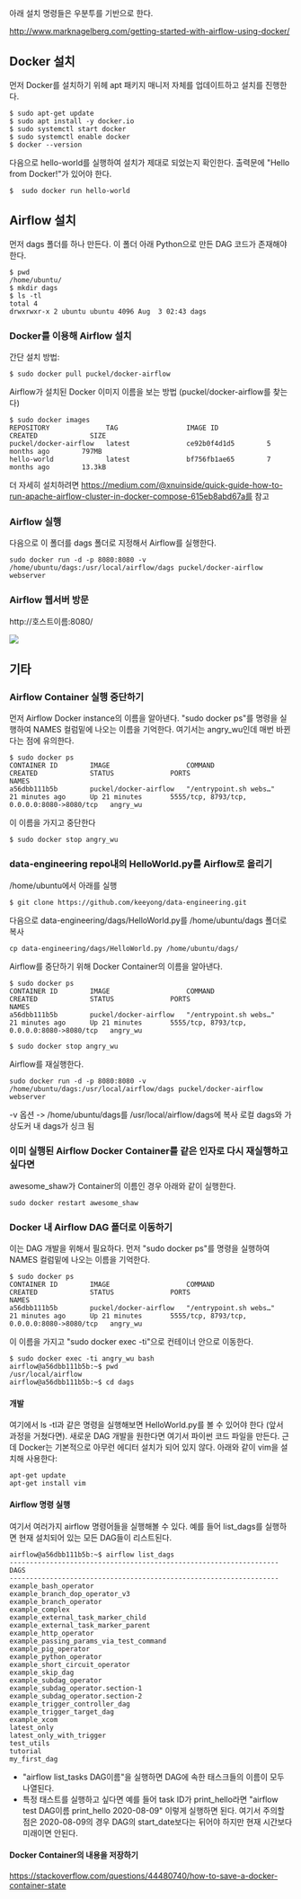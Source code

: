 아래 설치 명령들은 우분투를 기반으로 한다.

http://www.marknagelberg.com/getting-started-with-airflow-using-docker/

## Docker 설치

먼저 Docker를 설치하기 위헤 apt 패키지 매니저 자체를 업데이트하고 설치를 진행한다.

```
$ sudo apt-get update
$ sudo apt install -y docker.io
$ sudo systemctl start docker
$ sudo systemctl enable docker
$ docker --version
```

다음으로 hello-world를 실행하여 설치가 제대로 되었는지 확인한다. 출력문에 "Hello from Docker!"가 있어야 한다.

```
$  sudo docker run hello-world
```

## Airflow 설치

먼저 dags 폴더를 하나 만든다. 이 폴더 아래 Python으로 만든 DAG 코드가 존재해야 한다.
```
$ pwd
/home/ubuntu/
$ mkdir dags
$ ls -tl
total 4
drwxrwxr-x 2 ubuntu ubuntu 4096 Aug  3 02:43 dags
```

### Docker를 이용해 Airflow 설치

간단 설치 방법:

```
$ sudo docker pull puckel/docker-airflow
```

Airflow가 설치된 Docker 이미지 이름을 보는 방법 (puckel/docker-airflow를 찾는다)

```
$ sudo docker images 
REPOSITORY              TAG                 IMAGE ID            CREATED             SIZE
puckel/docker-airflow   latest              ce92b0f4d1d5        5 months ago        797MB
hello-world             latest              bf756fb1ae65        7 months ago        13.3kB
```

더 자세히 설치하려면 https://medium.com/@xnuinside/quick-guide-how-to-run-apache-airflow-cluster-in-docker-compose-615eb8abd67a를 참고

### Airflow 실행

다음으로 이 폴더를 dags 폴더로 지정해서 Airflow를 실행한다.
```
sudo docker run -d -p 8080:8080 -v /home/ubuntu/dags:/usr/local/airflow/dags puckel/docker-airflow webserver
```

### Airflow 웹서버 방문

http://호스트이름:8080/

![](images/airflow-docker.png)


## 기타 


### Airflow Container 실행 중단하기

먼저 Airflow Docker instance의 이름을 알아낸다. "sudo docker ps"를 명령을 실행하여 NAMES 컬럼밑에 나오는 이름을 기억한다. 여기서는 angry_wu인데 매번 바뀐다는 점에 유의한다.

```
$ sudo docker ps
CONTAINER ID        IMAGE                   COMMAND                  CREATED             STATUS              PORTS                                        NAMES
a56dbb111b5b        puckel/docker-airflow   "/entrypoint.sh webs…"   21 minutes ago      Up 21 minutes       5555/tcp, 8793/tcp, 0.0.0.0:8080->8080/tcp   angry_wu
```

이 이름을 가지고 중단한다

```
$ sudo docker stop angry_wu
```

### data-engineering repo내의 HelloWorld.py를 Airflow로 올리기

/home/ubuntu에서 아래를 실행

```
$ git clone https://github.com/keeyong/data-engineering.git
```

다음으로 data-engineering/dags/HelloWorld.py를 /home/ubuntu/dags 폴더로 복사

```
cp data-engineering/dags/HelloWorld.py /home/ubuntu/dags/
```

Airflow를 중단하기 위해 Docker Container의 이름을 알아낸다.

```
$ sudo docker ps
CONTAINER ID        IMAGE                   COMMAND                  CREATED             STATUS              PORTS                                        NAMES
a56dbb111b5b        puckel/docker-airflow   "/entrypoint.sh webs…"   21 minutes ago      Up 21 minutes       5555/tcp, 8793/tcp, 0.0.0.0:8080->8080/tcp   angry_wu

$ sudo docker stop angry_wu
```

Airflow를 재실행한다.

```
sudo docker run -d -p 8080:8080 -v /home/ubuntu/dags:/usr/local/airflow/dags puckel/docker-airflow webserver
```

-v 옵션 -> /home/ubuntu/dags를 /usr/local/airflow/dags에 복사
로컬 dags와 가상도커 내 dags가 싱크 됨

### 이미 실행된 Airflow Docker Container를 같은 인자로 다시 재실행하고 싶다면 

awesome_shaw가 Container의 이름인 경우 아래와 같이 실행한다.

```
sudo docker restart awesome_shaw
```


### Docker 내 Airflow DAG 폴더로 이동하기

이는 DAG 개발을 위해서 필요하다. 먼저 "sudo docker ps"를 명령을 실행하여 NAMES 컬럼밑에 나오는 이름을 기억한다. 

```
$ sudo docker ps
CONTAINER ID        IMAGE                   COMMAND                  CREATED             STATUS              PORTS                                        NAMES
a56dbb111b5b        puckel/docker-airflow   "/entrypoint.sh webs…"   21 minutes ago      Up 21 minutes       5555/tcp, 8793/tcp, 0.0.0.0:8080->8080/tcp   angry_wu
```

이 이름을 가지고 "sudo docker exec -ti"으로 컨테이너 안으로 이동한다.

```
$ sudo docker exec -ti angry_wu bash
airflow@a56dbb111b5b:~$ pwd
/usr/local/airflow
airflow@a56dbb111b5b:~$ cd dags
```
#### 개발

여기에서 ls -tl과 같은 명령을 실행해보면 HelloWorld.py를 볼 수 있어야 한다 (앞서 과정을 거쳤다면). 새로운 DAG 개발을 원한다면 여기서 파이썬 코드 파일을 만든다. 근데 Docker는 기본적으로 아무런 에디터 설치가 되어 있지 않다. 아래와 같이 vim을 설치해 사용한다:

```
apt-get update
apt-get install vim
```


#### Airflow 명령 실행

여기서 여러가지 airflow 명령어들을 실행해볼 수 있다. 예를 들어 list_dags를 실행하면 현재 설치되어 있는 모든 DAG들이 리스트된다.
```
airflow@a56dbb111b5b:~$ airflow list_dags
-------------------------------------------------------------------
DAGS
-------------------------------------------------------------------
example_bash_operator
example_branch_dop_operator_v3
example_branch_operator
example_complex
example_external_task_marker_child
example_external_task_marker_parent
example_http_operator
example_passing_params_via_test_command
example_pig_operator
example_python_operator
example_short_circuit_operator
example_skip_dag
example_subdag_operator
example_subdag_operator.section-1
example_subdag_operator.section-2
example_trigger_controller_dag
example_trigger_target_dag
example_xcom
latest_only
latest_only_with_trigger
test_utils
tutorial
my_first_dag
```

 - "airflow list_tasks DAG이름"을 실행하면 DAG에 속한 태스크들의 이름이 모두 나열된다. 
 - 특정 태스트를 실행하고 싶다면 예를 들어 task ID가 print_hello라면 "airflow test DAG이름 print_hello 2020-08-09" 이렇게 실행하면 된다. 여기서 주의할 점은 2020-08-09의 경우 DAG의 start_date보다는 뒤어야 하지만 현재 시간보다 미래이면 안된다.
 
#### Docker Container의 내용을 저장하기

https://stackoverflow.com/questions/44480740/how-to-save-a-docker-container-state
